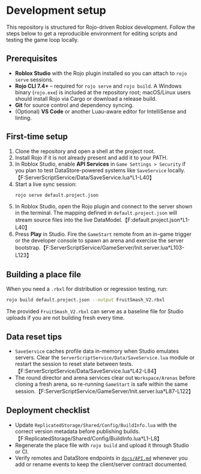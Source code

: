 # Development setup

This repository is structured for Rojo-driven Roblox development. Follow the steps below to get a reproducible environment for editing scripts and testing the game loop locally.

## Prerequisites
- **Roblox Studio** with the Rojo plugin installed so you can attach to `rojo serve` sessions.
- **Rojo CLI 7.4+** – required for `rojo serve` and `rojo build`. A Windows binary (`rojo.exe`) is included at the repository root; macOS/Linux users should install Rojo via Cargo or download a release build.
- **Git** for source control and dependency syncing.
- (Optional) **VS Code** or another Luau-aware editor for IntelliSense and linting.

## First-time setup
1. Clone the repository and open a shell at the project root.
2. Install Rojo if it is not already present and add it to your PATH.
3. In Roblox Studio, enable **API Services** in `Game Settings > Security` if you plan to test DataStore-powered systems like `SaveService` locally.【F:ServerScriptService/Data/SaveService.lua†L1-L40】
4. Start a live sync session:
   ```bash
   rojo serve default.project.json
   ```
5. In Roblox Studio, open the Rojo plugin and connect to the server shown in the terminal. The mapping defined in `default.project.json` will stream source files into the live DataModel.【F:default.project.json†L1-L40】
6. Press **Play** in Studio. Fire the `GameStart` remote from an in-game trigger or the developer console to spawn an arena and exercise the server bootstrap.【F:ServerScriptService/GameServer/Init.server.lua†L103-L123】

## Building a place file
When you need a `.rbxl` for distribution or regression testing, run:
```bash
rojo build default.project.json --output FruitSmash_V2.rbxl
```
The provided `FruitSmash_V2.rbxl` can serve as a baseline file for Studio uploads if you are not building fresh every time.

## Data reset tips
- `SaveService` caches profile data in-memory when Studio emulates servers. Clear the `ServerScriptService/Data/SaveService.lua` module or restart the session to reset state between tests.【F:ServerScriptService/Data/SaveService.lua†L42-L84】
- The round director and arena services clear out `Workspace/Arenas` before cloning a fresh arena, so re-running `GameStart` is safe within the same session.【F:ServerScriptService/GameServer/Init.server.lua†L87-L122】

## Deployment checklist
- Update `ReplicatedStorage/Shared/Config/BuildInfo.lua` with the correct version metadata before publishing builds.【F:ReplicatedStorage/Shared/Config/BuildInfo.lua†L1-L8】
- Regenerate the place file with `rojo build` and upload it through Studio or CI.
- Verify remotes and DataStore endpoints in [`docs/API.md`](API.md) whenever you add or rename events to keep the client/server contract documented.


